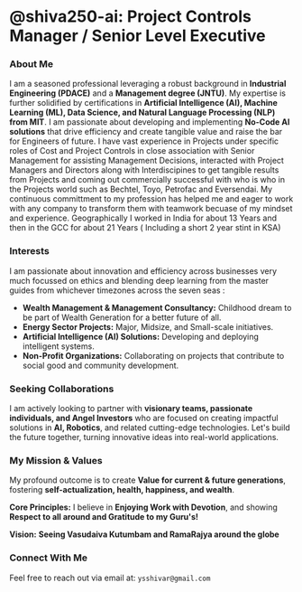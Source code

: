 # @shiva250-ai: Project Controls Manager / Senior Level Executive

### About Me

I am a seasoned professional leveraging a robust background in **Industrial Engineering (PDACE)** and a **Management degree (JNTU)**. My expertise is further solidified by certifications in **Artificial Intelligence (AI), Machine Learning (ML), Data Science, and Natural Language Processing (NLP) from MIT**. I am passionate about developing and implementing **No-Code AI solutions** that drive efficiency and create tangible value and raise the bar for Engineers of future. I have vast experience in Projects under specific roles of Cost and Project Controls in close association with Senior Management for assisting Management Decisions, interacted with Project Managers and Directors along with Interdiscipines to get tangible results from Projects and coming out commercially successful with who is who in the Projects world such as Bechtel, Toyo, Petrofac and Eversendai. My continuous committment to my profession has helped me and eager to work with any company to transform them with teamwork becuase of my mindset and experience. Geographically I worked in India for about 13 Years and then in the GCC for about 21 Years ( Including a short 2 year stint in KSA) 

### Interests

I am passionate about innovation and efficiency across businesses very much focussed on ethics and blending deep learning from the master guides from whichever timezones across the seven seas :

* **Wealth Management & Management Consultancy:** Childhood dream to be part of Wealth Generation for a better future of all.
* **Energy Sector Projects:** Major, Midsize, and Small-scale initiatives.
* **Artificial Intelligence (AI) Solutions:** Developing and deploying intelligent systems.
* **Non-Profit Organizations:** Collaborating on projects that contribute to social good and community development.

### Seeking Collaborations

I am actively looking to partner with **visionary teams, passionate individuals, and Angel Investors** who are focused on creating impactful solutions in **AI, Robotics**, and related cutting-edge technologies. Let's build the future together, turning innovative ideas into real-world applications.

### My Mission & Values

My profound outcome is to create **Value for current & future generations**, fostering **self-actualization, health, happiness, and wealth**.

**Core Principles:** I believe in **Enjoying Work with Devotion**, and showing **Respect to all around and Gratitude to my Guru's!**

**Vision:** **Seeing Vasudaiva Kutumbam and RamaRajya around the globe**

### Connect With Me

Feel free to reach out via email at:
`ysshivar@gmail.com`
